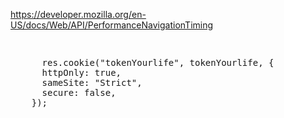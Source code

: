  

  https://developer.mozilla.org/en-US/docs/Web/API/PerformanceNavigationTiming
  <div style={{ width: "100%", display: "flex", justifyContent: "center" }}>
    <img
      src="https://raw.githubusercontent.com/poteto/poteto/refs/heads/master/nice.gif"
      alt=""
      style={{ width: "100%", maxWidth: "600px", height: "auto" }}
    />
  </div>
   <pre>            
      res.cookie("tokenYourlife", tokenYourlife, {
      httpOnly: true,
      sameSite: "Strict",
      secure: false,  
    });
  </pre>
    


